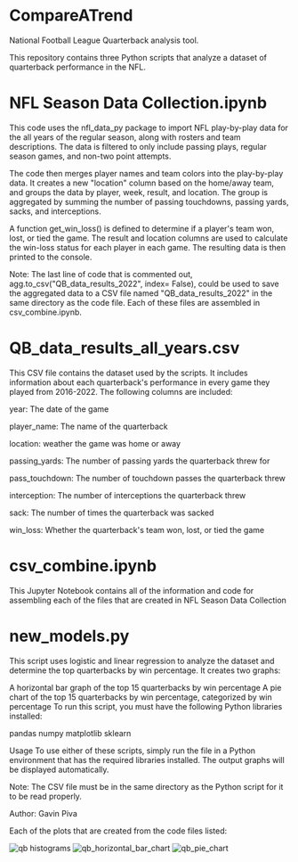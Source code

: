 # CompareATrend
National Football League Quarterback analysis tool.

This repository contains three Python scripts that analyze a dataset of quarterback performance in the NFL.

# NFL Season Data Collection.ipynb
This code uses the nfl_data_py package to import NFL play-by-play data for the all years of the regular season, along with rosters and team descriptions. The data is filtered to only include passing plays, regular season games, and non-two point attempts.

The code then merges player names and team colors into the play-by-play data. It creates a new "location" column based on the home/away team, and groups the data by player, week, result, and location. The group is aggregated by summing the number of passing touchdowns, passing yards, sacks, and interceptions.

A function get_win_loss() is defined to determine if a player's team won, lost, or tied the game. The result and location columns are used to calculate the win-loss status for each player in each game. The resulting data is then printed to the console.

Note: The last line of code that is commented out, agg.to_csv("QB_data_results_2022", index= False), could be used to save the aggregated data to a CSV file named "QB_data_results_2022" in the same directory as the code file. Each of these files are assembled in csv_combine.ipynb.

# QB_data_results_all_years.csv
This CSV file contains the dataset used by the scripts. It includes information about each quarterback's performance in every game they played from 2016-2022. The following columns are included:

year: The date of the game

player_name: The name of the quarterback

location: weather the game was home or away

passing_yards: The number of passing yards the quarterback threw for

pass_touchdown: The number of touchdown passes the quarterback threw

interception: The number of interceptions the quarterback threw

sack: The number of times the quarterback was sacked

win_loss: Whether the quarterback's team won, lost, or tied the game

# csv_combine.ipynb
This Jupyter Notebook contains all of the information and code for assembling each of the files that are created in NFL Season Data Collection

# new_models.py
This script uses logistic and linear regression to analyze the dataset and determine the top quarterbacks by win percentage. It creates two graphs:

A horizontal bar graph of the top 15 quarterbacks by win percentage
A pie chart of the top 15 quarterbacks by win percentage, categorized by win percentage
To run this script, you must have the following Python libraries installed:

pandas
numpy
matplotlib
sklearn


Usage
To use either of these scripts, simply run the file in a Python environment that has the required libraries installed. The output graphs will be displayed automatically.

Note: The CSV file must be in the same directory as the Python script for it to be read properly.

Author:
 Gavin Piva

Each of the plots that are created from the code files listed:

![qb histograms](https://user-images.githubusercontent.com/65461919/234699536-f17db1a7-9915-4ddf-a188-18b6ea8b044f.png)
![qb_horizontal_bar_chart](https://user-images.githubusercontent.com/65461919/234699565-26a671be-4724-432f-ba52-bebd7bb9b008.png)
![qb_pie_chart](https://user-images.githubusercontent.com/65461919/234699592-7df56385-d1da-4290-80b8-f9fb0281f4dd.png)
